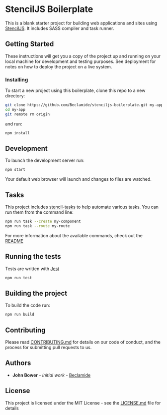 # StencilJS Boilerplate

This is a blank starter project for building web applications and sites using [StencilJS](https://stenciljs.com/). It includes SASS compiler and task runner.

## Getting Started

These instructions will get you a copy of the project up and running on your local machine for development and testing purposes. See deployment for notes on how to deploy the project on a live system.

### Installing

To start a new project using this boilerplate, clone this repo to a new directory:

```bash
git clone https://github.com/Beclamide/stenciljs-boilerplate.git my-app
cd my-app
git remote rm origin
```

and run:

```bash
npm install
```

## Development

To launch the development server run: 

```bash
npm start
```

Your default web browser will launch and changes to files are watched.

## Tasks
This project includes [stencil-tasks](https://github.com/Beclamide/stencil-tasks) to help automate various tasks. You can run them from the command line:

```bash
npm run task --create my-component
npm run task --route my-route
```

For more information about the available commands, check out the [README](https://github.com/Beclamide/stencil-tasks/blob/master/README.md)


## Running the tests

Tests are written with [Jest](https://facebook.github.io/jest/)

```bash
npm run test
```


## Building the project

To build the code run: 

```bash
npm run build
```


## Contributing

Please read [CONTRIBUTING.md](https://gist.github.com/PurpleBooth/b24679402957c63ec426) for details on our code of conduct, and the process for submitting pull requests to us.


## Authors

* **John Bower** - *Initial work* - [Beclamide](https://github.com/Beclamide)


## License

This project is licensed under the MIT License - see the [LICENSE.md](LICENSE) file for details